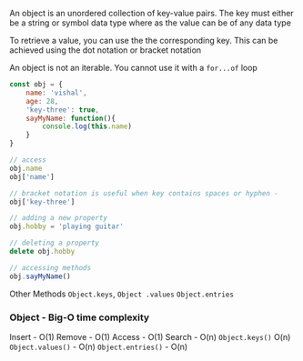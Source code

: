 An object is an unordered collection of key-value pairs. The key must either be a string or symbol data type where as the value can be of any data type

To retrieve a value, you can use the the corresponding key. This can be achieved using the dot notation or bracket notation

An object is not an iterable. You cannot use it with a `for...of` loop

```js
const obj = {
    name: 'vishal',
    age: 28,
    'key-three': true,
    sayMyName: function(){
        console.log(this.name)
    }
}
```

```js
// access
obj.name
obj['name']

// bracket notation is useful when key contains spaces or hyphen -
obj['key-three']

// adding a new property
obj.hobby = 'playing guitar'

// deleting a property
delete obj.hobby

// accessing methods
obj.sayMyName()
```

Other Methods
`Object.keys`, `Object .values` `Object.entries`

### Object - Big-O time complexity

Insert - O(1)
Remove - O(1)
Access - O(1)
Search - O(n)
`Object.keys()` O(n)
`Object.values()` - O(n)
`Object.entries()` - O(n)

